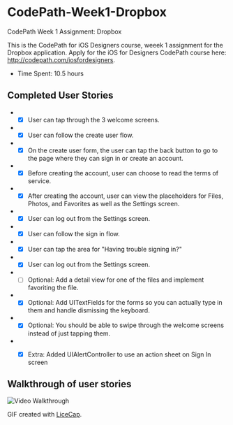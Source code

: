 # CodePath-Week1-Dropbox
CodePath Week 1 Assignment: Dropbox

This is the CodePath for iOS Designers course, weeek 1 assignment for the Dropbox application. Apply for the iOS for Designers CodePath course here: http://codepath.com/iosfordesigners.

+ Time Spent: 10.5 hours

## Completed User Stories
+ *[x] User can tap through the 3 welcome screens.
+ *[x] User can follow the create user flow.
+ *[x] On the create user form, the user can tap the back button to go to the page where they can sign in or create an account.
+ *[x] Before creating the account, user can choose to read the terms of service.
+ *[x] After creating the account, user can view the placeholders for Files, Photos, and Favorites as well as the Settings screen.
+ *[x] User can log out from the Settings screen.
+ *[x] User can follow the sign in flow.
+ *[x] User can tap the area for "Having trouble signing in?"
+ *[x] User can log out from the Settings screen.
+ *[ ] Optional: Add a detail view for one of the files and implement favoriting the file.
+ *[x] Optional: Add UITextFields for the forms so you can actually type in them and handle dismissing the keyboard.
+ *[x] Optional: You should be able to swipe through the welcome screens instead of just tapping them.
+ *[x] Extra: Added UIAlertController to use an action sheet on Sign In screen


## Walkthrough of user stories
![Video Walkthrough](dropbox-mh.gif)

GIF created with [LiceCap](http://www.cockos.com/licecap/).
